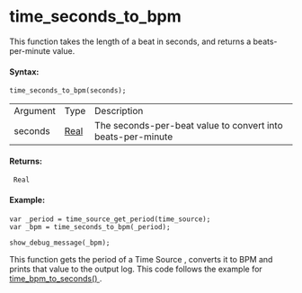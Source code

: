 # time_seconds_to_bpm

This function takes the length of a beat in seconds, and returns a
beats-per-minute value.

#### Syntax:

``` gml
time_seconds_to_bpm(seconds);
```

|          |                                                                      |                                                             |
|----------|----------------------------------------------------------------------|-------------------------------------------------------------|
| Argument | Type                                                                 | Description                                                 |
| seconds  |  [Real](../../../../GameMaker_Language/GML_Overview/Data_Types)  | The seconds-per-beat value to convert into beats-per-minute |

#### Returns:

``` gml
 Real
```

#### Example:

``` gml
var _period = time_source_get_period(time_source);
var _bpm = time_seconds_to_bpm(_period);

show_debug_message(_bpm);
```

This function gets the period of a Time Source , converts it to BPM and
prints that value to the output log. This code follows the example for [
time_bpm_to_seconds() ](time_bpm_to_seconds) .
